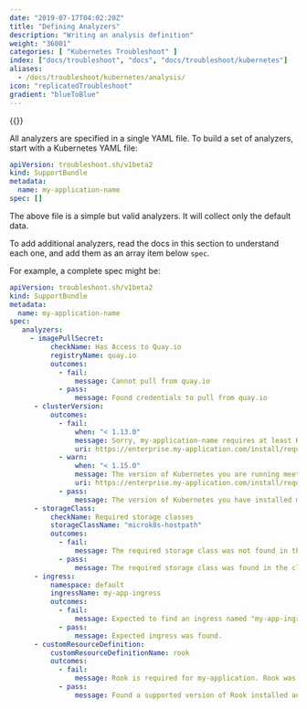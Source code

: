 ```yaml
---
date: "2019-07-17T04:02:20Z"
title: "Defining Analyzers"
description: "Writing an analysis definition"
weight: "36001"
categories: [ "Kubernetes Troubleshoot" ]
index: ["docs/troubleshoot", "docs", "docs/troubleshoot/kubernetes"]
aliases:
  - /docs/troubleshoot/kubernetes/analysis/
icon: "replicatedTroubleshoot"
gradient: "blueToBlue"
---
```


{{<legacynotice>}}

All analyzers are specified in a single YAML file. To build a set of analyzers, start with a Kubernetes YAML file:

```yaml
apiVersion: troubleshoot.sh/v1beta2
kind: SupportBundle
metadata:
  name: my-application-name
spec: []
```

The above file is a simple but valid analyzers. It will collect only the default data.

To add additional analyzers, read the docs in this section to understand each one, and add them as an array item below `spec`.

For example, a complete spec might be:

```yaml
apiVersion: troubleshoot.sh/v1beta2
kind: SupportBundle
metadata:
  name: my-application-name
spec:
   analyzers:
     - imagePullSecret:
          checkName: Has Access to Quay.io
          registryName: quay.io
          outcomes:
            - fail:
                message: Cannot pull from quay.io
            - pass:
                message: Found credentials to pull from quay.io
      - clusterVersion:
          outcomes:
            - fail:
                when: "< 1.13.0"
                message: Sorry, my-application-name requires at least Kubernetes 1.14.0. Please update your Kubernetes cluster before installing.
                uri: https://enterprise.my-application.com/install/requirements/kubernetes
            - warn:
                when: "< 1.15.0"
                message: The version of Kubernetes you are running meets the minimum requirements to run my-application-name. It's recommended to run Kubernetes 1.15.0 or later.
                uri: https://enterprise.my-application.com/install/requirements/kubernetes
            - pass:
                message: The version of Kubernetes you have installed meets the required and recommended versions.
      - storageClass:
          checkName: Required storage classes
          storageClassName: "microk8s-hostpath"
          outcomes:
            - fail:
                message: The required storage class was not found in the cluster.
            - pass:
                message: The required storage class was found in the cluster.
      - ingress:
          namespace: default
          ingressName: my-app-ingress
          outcomes:
            - fail:
                message: Expected to find an ingress named "my-app-ingress".
            - pass:
                message: Expected ingress was found.
      - customResourceDefinition:
          customResourceDefinitionName: rook
          outcomes:
            - fail:
                message: Rook is required for my-application. Rook was not found in the cluster.
            - pass:
                message: Found a supported version of Rook installed and running in the cluster.

  ```
